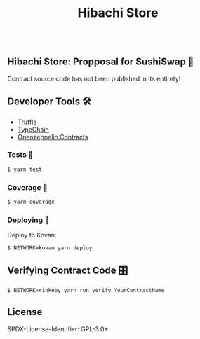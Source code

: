 
  </p>
  <center>
  <h1> Hibachi Store </h1>
  </center>
</p>
<br />
<br />

##  Hibachi Store: Propposal for SushiSwap 🍣  

Contract source code has not been published in its entirety!  


## Developer Tools 🛠️

- [Truffle](https://trufflesuite.com/)
- [TypeChain](https://github.com/ethereum-ts/TypeChain)
- [Openzeppelin Contracts](https://openzeppelin.com/contracts/)


### Tests 🔮

```bash
$ yarn test
```

### Coverage  🧰

```bash
$ yarn coverage
```


### Deploying  🛫

Deploy to Kovan:

```bash
$ NETWORK=kovan yarn deploy
```

## Verifying Contract Code 🎛

```bash
$ NETWORK=rinkeby yarn run verify YourContractName
```

## License

SPDX-License-Identifier: GPL-3.0+
